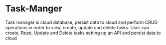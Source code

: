 # Task-Manger
Task manager is cloud database, persist data to cloud and perform CRUD operations in order to view, create, update and delete tasks.
User can create, Read, Update and Delete tasks
setting up an API and persist data to cloud

